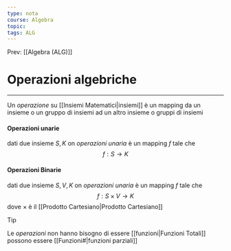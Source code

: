 ```yaml
---
type: nota
course: Algebra
topic: 
tags: ALG
---
```


Prev: [[Algebra (ALG)]]

# Operazioni algebriche
---
Un _operazione_ su [[Insiemi Matematici|insiemi]] è un mapping da un insieme o un gruppo di insiemi ad un altro insieme o gruppi di insiemi
#### Operazioni unarie
dati due insieme $S,K$ on _operazioni unaria_ è un mapping $f$ tale che
$$f:S \rightarrow K$$

#### Operazioni Binarie
dati due insieme $S,V,K$ on _operazioni unaria_ è un mapping $f$ tale che
$$f:S \times V\rightarrow K$$
dove $\times$ è il [[Prodotto Cartesiano|Prodotto Cartesiano]]




> [!tip]
> Le _operazioni_ non hanno bisogno di essere [[funzioni|Funzioni Totali]] possono essere [[Funzioni#|funzioni parziali]] 